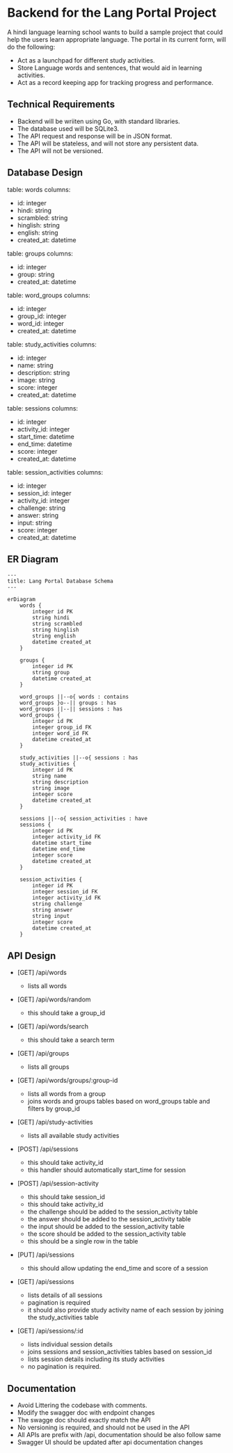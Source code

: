 # Backend for the Lang Portal Project
A hindi language learning school wants to build a sample project that could help the users learn appropriate language.
The portal in its current form, will do the following:
- Act as a launchpad for different study activities.
- Store Language words and sentences, that would aid in learning activities. 
- Act as a record keeping app for tracking progress and performance.

## Technical Requirements
- Backend will be wriiten using Go, with standard libraries.
- The database used will be SQLite3. 
- The API request and response will be in JSON format.
- The API will be stateless, and will not store any persistent data.
- The API will not be versioned. 

## Database Design

table: words
columns: 
   - id: integer
   - hindi: string 
   - scrambled: string
   - hinglish: string
   - english: string
   - created_at: datetime

table: groups
columns: 
   - id: integer
   - group: string
   - created_at: datetime

table: word_groups
columns: 
   - id: integer
   - group_id: integer
   - word_id: integer
   - created_at: datetime

table: study_activities
columns: 
   - id: integer
   - name: string 
   - description: string
   - image: string
   - score: integer
   - created_at: datetime

table: sessions
columns: 
   - id: integer
   - activity_id: integer
   - start_time: datetime
   - end_time: datetime
   - score: integer
   - created_at: datetime

table: session_activities
columns:
   - id: integer
   - session_id: integer
   - activity_id: integer
   - challenge: string
   - answer: string
   - input: string
   - score: integer
   - created_at: datetime


## ER Diagram

```mermaid
---
title: Lang Portal Database Schema
---

erDiagram
    words {
        integer id PK
        string hindi
        string scrambled
        string hinglish
        string english
        datetime created_at
    }

    groups {
        integer id PK
        string group
        datetime created_at
    }

    word_groups ||--o{ words : contains
    word_groups }o--|| groups : has
    word_groups ||--|| sessions : has
    word_groups {
        integer id PK
        integer group_id FK
        integer word_id FK
        datetime created_at
    }

    study_activities ||--o{ sessions : has
    study_activities {
        integer id PK
        string name
        string description
        string image
        integer score
        datetime created_at
    }

    sessions ||--o{ session_activities : have
    sessions {
        integer id PK
        integer activity_id FK
        datetime start_time
        datetime end_time
        integer score
        datetime created_at
    }

    session_activities {
        integer id PK
        integer session_id FK
        integer activity_id FK
        string challenge
        string answer
        string input
        integer score
        datetime created_at
    }
```


## API Design
- [GET] /api/words
    - lists all words

- [GET] /api/words/random
    - this should take a group_id

- [GET] /api/words/search
    - this should take a search term

- [GET] /api/groups
    - lists all groups

- [GET] /api/words/groups/:group-id  
    - lists all words from a group
    - joins words and groups tables based on word_groups table and filters by group_id

- [GET] /api/study-activities 
    - lists all available study activities

- [POST] /api/sessions
  - this should take activity_id
  - this handler should automatically start_time for session

- [POST] /api/session-activity
  - this should take session_id
  - this should take activity_id
  - the challenge should be added to the session_activity table
  - the answer should be added to the session_activity table
  - the input should be added to the session_activity table
  - the score should be added to the session_activity table
  - this should be a single row in the table

- [PUT] /api/sessions
    - this should allow updating the end_time and score of a session
- [GET] /api/sessions 
    - lists details of all sessions
    - pagination is required
    - it should also provide study activity name of each session by joining the study_activities table
- [GET] /api/sessions/:id
    - lists individual session details
    - joins sessions and session_activities tables based on session_id 
    - lists session details including its study activities
    - no pagination is required.

## Documentation
- Avoid Littering the codebase with comments. 
- Modify the swagger doc with endpoint changes
- The swagge doc should exactly match the API
- No versioning is required, and should not be used in the API
- All APIs are prefix with /api, documentation should be also follow same
- Swagger UI should be updated after api documentation changes